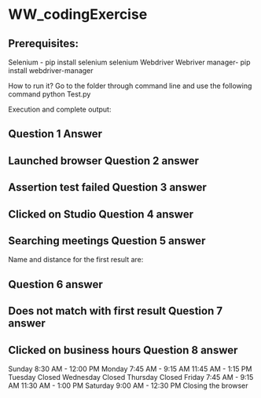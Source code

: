 # WW_codingExercise

Prerequisites:
--------------
Selenium - pip install selenium 
selenium Webdriver
Webriver manager- pip install webdriver-manager


How to run it? 
Go to the folder through command line and use the following command
python Test.py

Execution and complete output:

Question 1 Answer
--------------------
Launched browser
Question 2 answer
-------------------
Assertion test failed
Question 3 answer
-------------------
Clicked on Studio
Question 4 answer
-------------------
Searching meetings
Question 5 answer
-------------------
Name and distance for the first result are:

Question 6 answer
-------------------
Does not match with first result
Question 7 answer
-------------------
Clicked on business hours
Question 8 answer
-------------------
Sunday 8:30 AM - 12:00 PM
Monday 7:45 AM - 9:15 AM
11:45 AM - 1:15 PM
Tuesday Closed
Wednesday Closed
Thursday Closed
Friday 7:45 AM - 9:15 AM
11:30 AM - 1:00 PM
Saturday 9:00 AM - 12:30 PM
Closing the browser
